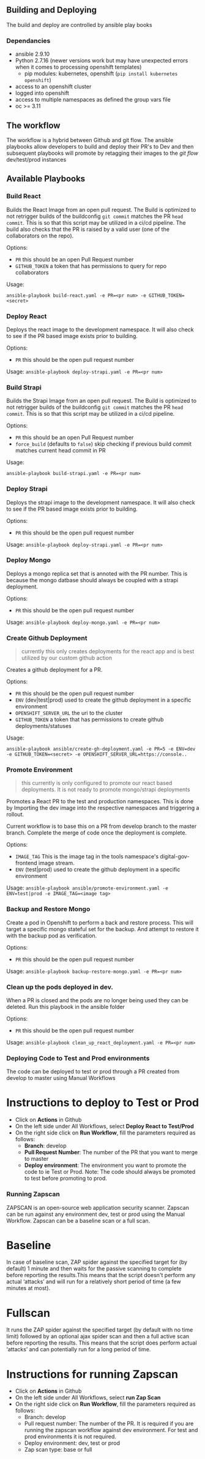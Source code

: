 ## Building and Deploying

The build and deploy are controlled by ansible play books

### Dependancies

- ansible 2.9.10
- Python 2.7.16 (newer versions work but may have unexpected errors when it comes to processing openshift templates)
  - pip modules: kubernetes, openshift (`pip install kubernetes openshift`)
- access to an openshift cluster
- logged into openshift
- access to multiple namespaces as defined the group vars file
- oc >= 3.11


## The workflow

The workflow is a hybrid between Github and git flow. The ansible playbooks allow developers to build and deploy their PR's to Dev and then subsequent playbooks will promote by retagging their images to the _git flow_ dev/test/prod instances 


## Available Playbooks 
### Build React
Builds the React Image from an open pull request. The Build is optimized to not retrigger builds of the buildconfig `git commit` matches the PR `head commit`. This is so that this script may be utilized in a ci/cd pipeline. The build also checks that the PR is raised by a valid user (one of the collaborators on the repo).

Options: 
- `PR` <number> this should be an open Pull Request number
- `GITHUB_TOKEN` <string> a token that has permissions to query for repo collaborators
 
Usage:

`ansible-playbook build-react.yaml -e PR=<pr num> -e GITHUB_TOKEN=<secret>`


### Deploy React

Deploys the react image to the development namespace. It will also check to see if the PR based image exists prior to building. 

Options:
- `PR` <number> this should be the open pull request number

Usage:
`ansible-playbook deploy-strapi.yaml -e PR=<pr num>`

### Build Strapi

Builds the Strapi Image from an open pull request. The Build is optimized to not retrigger builds of the buildconfig `git commit` matches the PR `head commit`. This is so that this script may be utilized in a ci/cd pipeline. 

Options: 
- `PR` <number> this should be an open Pull Request number
- `force_build` <boolean> (defaults to `false`) skip checking if previous build commit matches current head commit in PR 

Usage:

`ansible-playbook build-strapi.yaml -e PR=<pr num>`


### Deploy Strapi

Deploys the strapi image to the development namespace. It will also check to see if the PR based image exists prior to building. 

Options:
- `PR` <number> this should be the open pull request number

Usage:
`ansible-playbook deploy-strapi.yaml -e PR=<pr num>`

### Deploy Mongo

Deploys a mongo replica set that is annoted with the PR number. This is because the mongo datbase should always be coupled with a strapi deployment. 

Options:
- `PR` <number> this should be the open pull request number

Usage:
`ansible-playbook deploy-mongo.yaml -e PR=<pr num>`

### Create Github Deployment
> currently this only creates deployments for the react app and is best utilized by our custom github action

Creates a github deployment for a PR. 

Options:
- `PR` <number> this should be the open pull request number
- `ENV` <string> (dev|test|prod) used to create the github deployment in a specific environment
- `OPENSHIFT_SERVER_URL` <string> the uri to the cluster 
- `GITHUB_TOKEN` <string> a token that has permissions to create github deployments/statuses

Usage:

`ansible-playbook ansible/create-gh-deployment.yaml -e PR=5 -e ENV=dev -e GITHUB_TOKEN=<secret> -e OPENSHIFT_SERVER_URL=https://console..`

### Promote Environment
> this currently is only configured to promote our react based deployments. It is not ready to promote mongo/strapi deployments

Promotes a React PR to the test and production namespaces. This is done by Importing the dev image into the respective namespaces and triggering a rollout. 

Current workflow is to base this on a PR from develop branch to the master branch. Complete the merge of code once the deployment is complete.

Options:
- `IMAGE_TAG` <string> This is the image tag in the tools namespace's digital-gov-frontend image stream.
- `ENV` <string> (test|prod) used to create the github deployment in a specific environment

Usage:
`ansible-playbook ansible/promote-environment.yaml -e ENV=test|prod -e IMAGE_TAG=<image tag>`

### Backup and Restore Mongo
Create a pod in Openshift to perform a back and restore process. This will target a specific mongo stateful set for the backup. And attempt to restore it with the backup pod as verification. 

Options:
- `PR` <number> this should be the open pull request number

Usage:
`ansible-playbook backup-restore-mongo.yaml -e PR=<pr num>`


### Clean up the pods deployed in dev.
When a PR is closed and the pods are no longer being used they can be deleted. Run this playbook in the ansible folder

Options:
- `PR` <number> this should be the open pull request number

Usage:
`ansible-playbook clean_up_react_deployment.yaml -e PR=<pr num>`


### Deploying Code to Test and Prod environments
The code can be deployed to test or prod through a PR created from develop to master using  Manual Workflows 
 
# Instructions to deploy to Test or Prod
- Click on **Actions** in Github
- On the left side under All Workflows, select **Deploy React to Test/Prod**
- On the right side click on **Run Workflow**, fill the parameters required as follows:
  - **Branch**: develop
  - **Pull Request Number**: The number of the PR that you want to merge to master
  - **Deploy environment**: The environment you want to promote the code to ie Test or Prod. 
    Note: The code should always be promoted to test before promoting to prod.


### Running Zapscan
ZAPSCAN is an open-source web application security scanner. Zapscan can be run against any environment dev, test or prod using the Manual Workflow. Zapscan can be a baseline scan or a full scan. 

# Baseline
 In case of baseline scan, ZAP spider against the specified target for (by default) 1 minute and then waits for the passive scanning to complete before reporting the results.This means that the script doesn't perform any actual ‘attacks’ and will run for a relatively short period of time (a few minutes at most).

# Fullscan
It runs the ZAP spider against the specified target (by default with no time limit) followed by an optional ajax spider scan and then a full active scan before reporting the results.
This means that the script does perform actual ‘attacks’ and can potentially run for a long period of time.

# Instructions for running Zapscan
- Click on **Actions** in Github
- On the left side under All Workflows, select **run Zap Scan**
- On the right side click on **Run Workflow**, fill the parameters required as follows:
  - Branch: develop
  - Pull request number: The number of the PR. It is required if you are running the zapscan workflow against dev environment. For test and prod environments it is not required.
  - Deploy environment: dev, test or prod
  - Zap scan type: base or full
  
